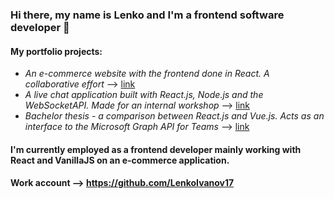 ### Hi there, my name is Lenko and I'm a frontend software developer 👋

#### My portfolio projects: 
- *An e-commerce website with the frontend done in React. A collaborative effort* --> [link](https://github.com/Grigorov-Georgi/midnightsun) 
- *A live chat application built with React.js, Node.js and the WebSocketAPI. Made for an internal workshop* --> [link](https://github.com/LenkoIvanov/ChatAPIWorkshop)
- *Bachelor thesis - a comparison between React.js and Vue.js. Acts as an interface to the Microsoft Graph API for Teams* --> [link](https://github.com/LenkoIvanov/TeamsScheduler)

#### I'm currently employed as a frontend developer mainly working with React and VanillaJS on an e-commerce application.

#### Work account --> https://github.com/LenkoIvanov17

